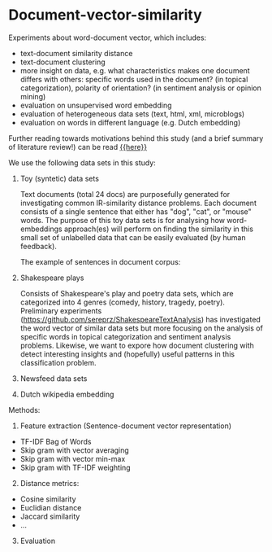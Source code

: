 # Document-vector-similarity

Experiments about word-document vector, which includes:
- text-document similarity distance
- text-document clustering
- more insight on data, e.g. what characteristics makes one document differs with others: specific words used in the document? (in topical categorization), polarity of orientation? (in sentiment analysis or opinion mining)   
- evaluation on unsupervised word embedding
- evaluation of heterogeneous data sets (text, html, xml, microblogs)
- evaluation on words in different language (e.g. Dutch embedding)

Further reading towards motivations behind this study (and a brief summary of literature review!) can be read <a href="Background-Motivations.md"> {{here}} </a>

We use the following data sets in this study:

1. Toy (syntetic) data sets
   
   Text documents (total 24 docs) are purposefully generated for investigating common IR-similarity distance problems. Each document consists of a single sentence that either has "dog", "cat", or "mouse" words. The purpose of this toy data sets is for analysing how word-embeddings approach(es) will perform on finding the similarity in this small set of unlabelled data that can be easily evaluated (by human feedback). 
   
   The example of sentences in document corpus:
   
2. Shakespeare plays
   
   Consists of Shakespeare's play and poetry data sets, which are categorized into 4 genres (comedy, history, tragedy, poetry). Preliminary experiments (https://github.com/sereprz/ShakespeareTextAnalysis) has investigated the word vector of similar data sets but more focusing on the analysis of specific words in topical categorization and sentiment analysis problems. Likewise, we want to expore how document clustering with detect interesting insights and (hopefully) useful patterns in this classification problem.


3. Newsfeed data sets


3. Dutch wikipedia embedding


Methods:

1. Feature extraction (Sentence-document vector representation)
<ul><li>TF-IDF Bag of Words</li><li>Skip gram with vector averaging</li><li>Skip gram with vector min-max</li><li>Skip gram with TF-IDF weighting</li></ul>

2. Distance metrics:
<ul><li>Cosine similarity</li><li>Euclidian distance</li><li>Jaccard similarity</li><li>...</li></ul>

3. Evaluation

